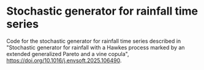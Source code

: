 # Stochastic generator for rainfall time series

Code for the stochastic generator for rainfall time series described in "Stochastic generator for rainfall with a Hawkes process marked by an extended generalized Pareto and a vine copula", https://doi.org/10.1016/j.envsoft.2025.106490.
